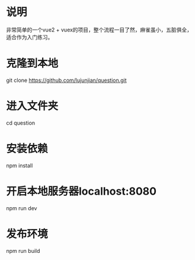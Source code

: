 ﻿# 说明
非常简单的一个vue2 + vuex的项目，整个流程一目了然，麻雀虽小，五脏俱全，适合作为入门练习。

# 克隆到本地
git clone https://github.com/lujunjian/question.git

# 进入文件夹
cd question

# 安装依赖
npm install

# 开启本地服务器localhost:8080
npm run dev

# 发布环境
npm run build

